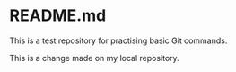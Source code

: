 # README.md

This is a test repository for practising basic Git commands.

This is a change made on my local repository.
